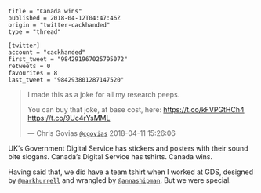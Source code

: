 ```
title = "Canada wins"
published = 2018-04-12T04:47:46Z
origin = "twitter-cackhanded"
type = "thread"

[twitter]
account = "cackhanded"
first_tweet = "984291967025795072"
retweets = 0
favourites = 8
last_tweet = "984293801287147520"
```

> I made this as a joke for all my research peeps. 
> 
> You can buy that joke, at base cost, here: https://t.co/kFVPGtHCh4 https://t.co/9Uc4rYsMML
> 
> — Chris Govias [`@cgovias`](https://twitter.com/cgovias/status/984090218591551488) 2018-04-11 15:26:06

UK’s Government Digital Service has stickers and posters with their sound bite slogans. Canada’s Digital Service has tshirts. Canada wins. 

Having said that, we did have a team tshirt when I worked at GDS, designed by [`@markhurrell`](https://twitter.com/markhurrell) and wrangled by [`@annashipman`](https://twitter.com/annashipman). But we were special.

<p class='image'><img src='https://mnf.m17s.net/2018/04/12/Dajp_ZDWsAAxJZZ.jpg' alt=''></p>

